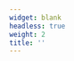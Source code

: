 ```yaml
---
widget: blank
headless: true
weight: 2
title: ''
---
```


<div id="google_translate_element" style="display:none"></div>
<style>
  .goog-te-banner-frame{display:none!important}
  .goog-logo-link, .goog-te-gadget{display:none!important}
  body{top:0!important}
  .skiptranslate{display:none!important}
</style>
<script>
  (function(){
    var lang = (document.documentElement.getAttribute('lang')||'').toLowerCase();
    if(!lang.startsWith('en')) return;
    function googleTranslateElementInit(){
      try{ new google.translate.TranslateElement({pageLanguage:'ko', includedLanguages:'en', autoDisplay:false}, 'google_translate_element'); }catch(e){}
    }
    document.cookie = 'googtrans=/ko/en;path=/';
    document.cookie = 'googtrans=/ko/en;domain='+location.hostname+';path=/';
    var s=document.createElement('script');
    s.src='//translate.google.com/translate_a/element.js?cb=googleTranslateElementInit';
    document.head.appendChild(s);
  })();
  </script>

